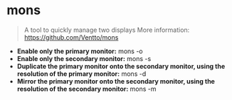 # mons
> A tool to quickly manage two displays
> More information: <https://github.com/Ventto/mons>
- **Enable only the primary monitor:**
mons -o
- **Enable only the secondary monitor:**
mons -s
- **Duplicate the primary monitor onto the secondary monitor, using the resolution of the primary monitor:**
mons -d
- **Mirror the primary monitor onto the secondary monitor, using the resolution of the secondary monitor:**
mons -m
